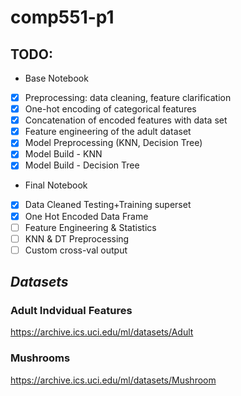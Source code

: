 # comp551-p1

## TODO:
* Base Notebook
- [x] Preprocessing: data cleaning, feature clarification
- [x] One-hot encoding of categorical features
- [x] Concatenation of encoded features with data set
- [x] Feature engineering of the adult dataset
- [x] Model Preprocessing (KNN, Decision Tree)
- [x] Model Build - KNN
- [x] Model Build - Decision Tree
* Final Notebook
- [x] Data Cleaned Testing+Training superset
- [x] One Hot Encoded Data Frame
- [ ] Feature Engineering & Statistics
- [ ] KNN & DT Preprocessing
- [ ] Custom cross-val output

## *Datasets*
### Adult Indvidual Features
https://archive.ics.uci.edu/ml/datasets/Adult

### Mushrooms
https://archive.ics.uci.edu/ml/datasets/Mushroom
